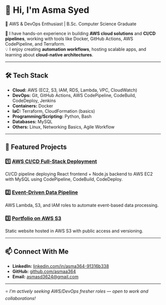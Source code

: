 # 👋 Hi, I'm Asma Syed  
🚀 AWS & DevOps Enthusiast | B.Sc. Computer Science Graduate  

🌱 I have hands-on experience in building **AWS cloud solutions** and **CI/CD pipelines**, working with tools like Docker, GitHub Actions, AWS CodePipeline, and Terraform.  
💡 I enjoy creating **automation workflows**, hosting scalable apps, and learning about **cloud-native architectures**.  

---

## 🛠 Tech Stack
- **Cloud:** AWS (EC2, S3, IAM, RDS, Lambda, VPC, CloudWatch)  
- **DevOps:** Git, GitHub Actions, AWS CodePipeline, CodeBuild, CodeDeploy, Jenkins  
- **Containers:** Docker  
- **IaC:** Terraform, CloudFormation (basics)  
- **Programming/Scripting:** Python, Bash  
- **Databases:** MySQL  
- **Others:** Linux, Networking Basics, Agile Workflow  

---

## 📌 Featured Projects
### 1️⃣ [AWS CI/CD Full-Stack Deployment](https://github.com/asmaa364/aws-cicd-react-node-mysql-app)  
CI/CD pipeline deploying React frontend + Node.js backend to AWS EC2 with MySQL using CodePipeline, CodeBuild, CodeDeploy.

### 2️⃣ [Event-Driven Data Pipeline](https://github.com/asmaa364/event-driven-data-pipeline-project)  
AWS Lambda, S3, and IAM roles to automate event-based data processing.

### 3️⃣ [Portfolio on AWS S3](https://github.com/asmaa364/portfolio-s3-project)  
Static website hosted in AWS S3 with public access and versioning.

---

## 📫 Connect With Me
- **LinkedIn:** [linkedin.com/in/asma364-91316b338](https://linkedin.com/in/asma364-91316b338)  
- **GitHub:** [github.com/asmaa364](https://github.com/asmaa364)  
- **Email:** asmasd3624@gmail.com  

---
⭐ *I’m actively seeking AWS/DevOps fresher roles — open to work and collaborations!*
